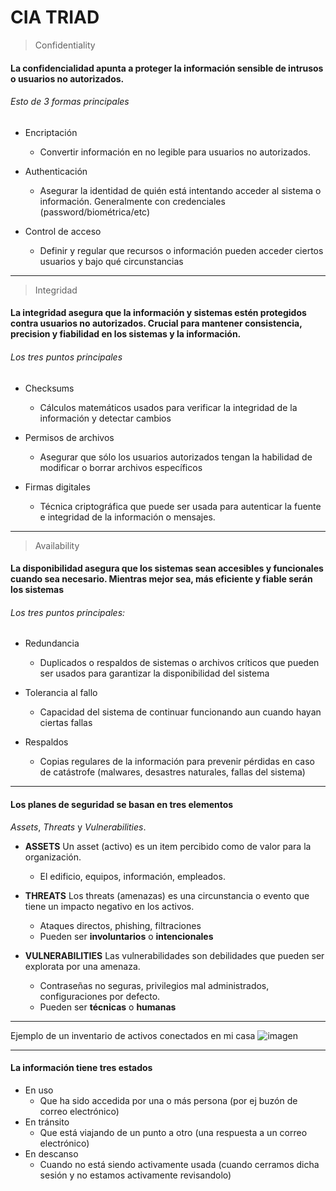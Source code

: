 # CIA TRIAD

> Confidentiality
#### La confidencialidad apunta a proteger la información sensible de intrusos o usuarios no autorizados.

###### Esto de 3 formas principales
- Encriptación
  - Convertir información en no legible para usuarios no autorizados.

- Authenticación
  - Asegurar la identidad de quién está intentando acceder al sistema o información. Generalmente con credenciales (password/biométrica/etc)

- Control de acceso
  - Definir y regular que recursos o información pueden acceder ciertos usuarios y bajo qué circunstancias

---

> Integridad
#### La integridad asegura que la información y sistemas estén protegidos contra usuarios no autorizados. Crucial para mantener consistencia, precision y fiabilidad en los sistemas y la información.

###### Los tres puntos principales
- Checksums
  - Cálculos matemáticos usados para verificar la integridad de la información y detectar cambios

- Permisos de archivos
  - Asegurar que sólo los usuarios autorizados tengan la habilidad de modificar o borrar archivos específicos

- Firmas digitales
  - Técnica criptográfica que puede ser usada para autenticar la fuente e integridad de la información o mensajes.

---

> Availability
#### La disponibilidad asegura que los sistemas sean accesibles y funcionales cuando sea necesario. Mientras mejor sea, más eficiente y fiable serán los sistemas

###### Los tres puntos principales:
- Redundancia
  - Duplicados o respaldos de sistemas o archivos críticos que pueden ser usados para garantizar la disponibilidad del sistema

- Tolerancia al fallo
  - Capacidad del sistema de continuar funcionando aun cuando hayan ciertas fallas

- Respaldos
  - Copias regulares de la información para prevenir pérdidas en caso de catástrofe (malwares, desastres naturales, fallas del sistema)


---

#### Los planes de seguridad se basan en tres elementos
_Assets_, _Threats_ y _Vulnerabilities_.

- __ASSETS__
Un asset (activo) es un item percibido como de valor para la organización.
  - El edificio, equipos, información, empleados.

- __THREATS__
Los threats (amenazas) es una circunstancia o evento que tiene un impacto negativo en los activos.
  - Ataques directos, phishing, filtraciones
  - Pueden ser __involuntarios__ o __intencionales__
- __VULNERABILITIES__
Las vulnerabilidades son debilidades que pueden ser explorata por una amenaza.
  - Contraseñas no seguras, privilegios mal administrados, configuraciones por defecto.
  - Pueden ser __técnicas__ o __humanas__
 
--- 

Ejemplo de un inventario de activos conectados en mi casa
![imagen](https://github.com/SebMunz/Cybersec/assets/104586558/a8003fe9-c477-48de-9b3e-11411c51669b)

---

#### La información tiene tres estados
- En uso
  - Que ha sido accedida por una o más persona (por ej buzón de correo electrónico)
- En tránsito
  - Que está viajando de un punto a otro (una respuesta a un correo electrónico)
- En descanso
  - Cuando no está siendo activamente usada (cuando cerramos dicha sesión y no estamos activamente revisandolo)
